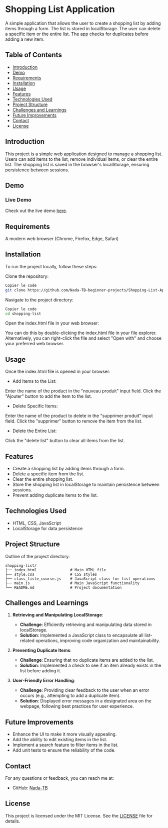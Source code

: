# Shopping List Application

A simple application that allows the user to create a shopping list by adding items through a form. The list is stored in localStorage. The user can delete a specific item or the entire list. The app checks for duplicates before adding a new item.

## Table of Contents

- [Introduction](#introduction)
- [Demo](#demo)
- [Requirements](#requirements)
- [Installation](#installation)
- [Usage](#usage)
- [Features](#features)
- [Technologies Used](#technologies-used)
- [Project Structure](#project-structure)
- [Challenges and Learnings](#challenges-and-learnings)
- [Future Improvements](#future-improvements)
- [Contact](#contact)
- [License](#license)

## Introduction

This project is a simple web application designed to manage a shopping list. Users can add items to the list, remove individual items, or clear the entire list. The shopping list is saved in the browser's localStorage, ensuring persistence between sessions.

## Demo

### Live Demo

Check out the live demo [here]([https://your-demo-link.com](https://nada-tb-beginner-projects.github.io/Shopping-List-Application/)).

## Requirements
A modern web browser (Chrome, Firefox, Edge, Safari)

## Installation
To run the project locally, follow these steps:

Clone the repository:

```bash
Copier le code
git clone https://github.com/Nada-TB-beginner-projects/Shopping-List-Application.git
```
Navigate to the project directory:

```bash
Copier le code
cd shopping-list
```
Open the index.html file in your web browser:

You can do this by double-clicking the index.html file in your file explorer.
Alternatively, you can right-click the file and select "Open with" and choose your preferred web browser.

## Usage

Once the index.html file is opened in your browser:

- Add Items to the List:

Enter the name of the product in the "nouveau produit" input field.
Click the "Ajouter" button to add the item to the list.

- Delete Specific Items:

Enter the name of the product to delete in the "supprimer produit" input field.
Click the "supprimer" button to remove the item from the list.

- Delete the Entire List:

Click the "delete list" button to clear all items from the list.

## Features

- Create a shopping list by adding items through a form.
- Delete a specific item from the list.
- Clear the entire shopping list.
- Store the shopping list in localStorage to maintain persistence between sessions.
- Prevent adding duplicate items to the list.

## Technologies Used

- HTML, CSS, JavaScript
- LocalStorage for data persistence

## Project Structure

Outline of the project directory:

```plaintext
shopping-list/
├── index.html               # Main HTML file
├── style.css                # CSS styles
├── class_liste_course.js    # JavaScript class for list operations
├── main.js                  # Main JavaScript functionality
└── README.md                # Project documentation
```

## Challenges and Learnings

1. **Retrieving and Manipulating LocalStorage**:
   - **Challenge**: Efficiently retrieving and manipulating data stored in localStorage.
   - **Solution**: Implemented a JavaScript class to encapsulate all list-related operations, improving code organization and maintainability.

2. **Preventing Duplicate Items**:
   - **Challenge**: Ensuring that no duplicate items are added to the list.
   - **Solution**: Implemented a check to see if an item already exists in the list before adding it.

3. **User-Friendly Error Handling**:
   - **Challenge**: Providing clear feedback to the user when an error occurs (e.g., attempting to add a duplicate item).
   - **Solution**: Displayed error messages in a designated area on the webpage, following best practices for user experience.

## Future Improvements

- Enhance the UI to make it more visually appealing.
- Add the ability to edit existing items in the list.
- Implement a search feature to filter items in the list.
- Add unit tests to ensure the reliability of the code.

## Contact

For any questions or feedback, you can reach me at:

- GitHub: [Nada-TB](https://github.com/Nada-TB)


## License

This project is licensed under the MIT License. See the [LICENSE](LICENSE) file for details.

